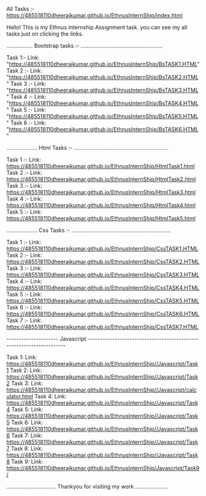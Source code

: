 

All Tasks :- https://485518110dheerajkumar.github.io/EthnusInternShip/index.html 



Hello! 
This is my Ethnus Internship Assignment task.
you can see my all tasks just on clicking the links.


.................    Bootstrap tasks :-   .....................................................


Task 1:- Link:  "https://485518110dheerajkumar.github.io/EthnusInternShip/BsTASK1.HTML"
Task 2 :- Link:  "https://485518110dheerajkumar.github.io/EthnusInternShip/BsTASK2.HTML"
Task 3 :- Link:  "https://485518110dheerajkumar.github.io/EthnusInternShip/BsTASK3.HTML"
Task 4 :- Link:  "https://485518110dheerajkumar.github.io/EthnusInternShip/BsTASK4.HTML"
Task 5 :- Link:  "https://485518110dheerajkumar.github.io/EthnusInternShip/BsTASK5.HTML"
Task 6 :- Link:  "https://485518110dheerajkumar.github.io/EthnusInternShip/BsTASK6.HTML"

....................  Html Tasks :-   .............................................................

Task 1 :-  Link:  https://485518110dheerajkumar.github.io/EthnusInternShip/HtmlTask1.html
Task 2 :-  Link:  https://485518110dheerajkumar.github.io/EthnusInternShip/HtmlTask2.html
Task 3 :-  Link:  https://485518110dheerajkumar.github.io/EthnusInternShip/HtmlTask3.html
Task 4 :-  Link:  https://485518110dheerajkumar.github.io/EthnusInternShip/HtmlTask4.html
Task 5 :-  Link:  https://485518110dheerajkumar.github.io/EthnusInternShip/HtmlTask5.html

....................   Css Tasks :-   ................................................................

Task 1 :- Link: https://485518110dheerajkumar.github.io/EthnusInternShip/CssTASK1.HTML
Task 2 :- Link: https://485518110dheerajkumar.github.io/EthnusInternShip/CssTASK2.HTML
Task 3 :- Link: https://485518110dheerajkumar.github.io/EthnusInternShip/CssTASK3.HTML
Task 4 :- Link: https://485518110dheerajkumar.github.io/EthnusInternShip/CssTASK4.HTML
Task 5 :- Link: https://485518110dheerajkumar.github.io/EthnusInternShip/CssTASK5.HTML
Task 6 :- Link: https://485518110dheerajkumar.github.io/EthnusInternShip/CssTASK6.HTML
Task 7 :- Link: https://485518110dheerajkumar.github.io/EthnusInternShip/CssTASK7.HTML


---------------------  Javascript ---------------------------------------------------------------------

Task 1: Link: https://485518110dheerajkumar.github.io/EthnusInternShip//Javascript/Task1
Task 2: Link: https://485518110dheerajkumar.github.io/EthnusInternShip//Javascript/Task2
Task 3: Link: https://485518110dheerajkumar.github.io/EthnusInternShip//Javascript/calculator.html
Task 4: Link: https://485518110dheerajkumar.github.io/EthnusInternShip//Javascript/Task4
Task 5: Link: https://485518110dheerajkumar.github.io/EthnusInternShip//Javascript/Task5
Task 6: Link: https://485518110dheerajkumar.github.io/EthnusInternShip//Javascript/Task6
Task 7: Link: https://485518110dheerajkumar.github.io/EthnusInternShip//Javascript/Task7
Task 8: Link: https://485518110dheerajkumar.github.io/EthnusInternShip//Javascript/Task8
Task 9: Link: https://485518110dheerajkumar.github.io/EthnusInternShip/Javascript/Task9/



................................   Thankyou for visiting my work   .....................
